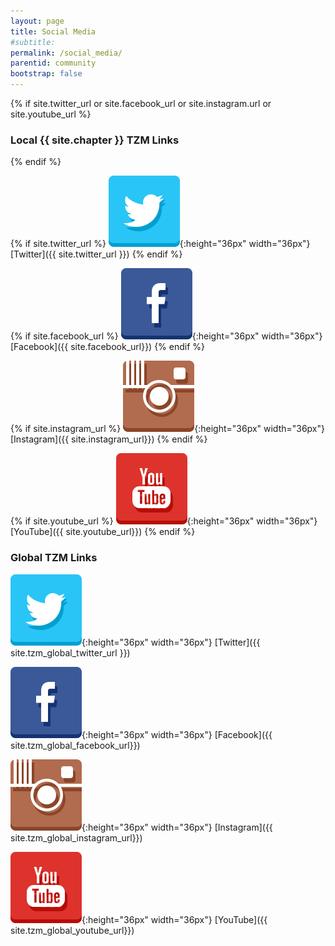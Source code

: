 ```yaml
---
layout: page
title: Social Media
#subtitle:
permalink: /social_media/
parentid: community
bootstrap: false
---
```


<!-- Twitter preview link below - works but needs to be formatted with the rest of the content
<a class="twitter-timeline" data-width="350" data-height="600" href="{{ site.tzm_global_twitter_url }}">Tweets by tzmglobal</a> <script async src="https://platform.twitter.com/widgets.js" charset="utf-8"></script>
-->
{% if site.twitter_url or site.facebook_url or site.instagram.url or site.youtube_url %}
### Local {{ site.chapter }} TZM Links
{% endif %}

{% if site.twitter_url %}
![TwitterLogo](../../assets/img/twitter.png "Twitter"){:height="36px" width="36px"} [Twitter]({{ site.twitter_url }})
{% endif %}

{% if site.facebook_url %}
![FacebookLogo](../../assets/img/facebook.png "Facebook"){:height="36px" width="36px"} [Facebook]({{ site.facebook_url}})
{% endif %}

{% if site.instagram_url %}
![InstagramLogo](../../assets/img/instagram.png "Instagram"){:height="36px" width="36px"} [Instagram]({{ site.instagram_url}})
{% endif %}

{% if site.youtube_url %}
![YoutubeLogo](../../assets/img/youtube.png "YouTube"){:height="36px" width="36px"} [YouTube]({{ site.youtube_url}})
{% endif %}


### Global TZM Links

<!-- Twitter preview link below - works but needs to be formatted with the rest of the content
<a class="twitter-timeline" data-width="350" data-height="600" href="{{ site.tzm_global_twitter_url }}">Tweets by tzmglobal</a> <script async src="https://platform.twitter.com/widgets.js" charset="utf-8"></script>
-->


![TwitterLogo](../../assets/img/twitter.png "Twitter"){:height="36px" width="36px"} [Twitter]({{ site.tzm_global_twitter_url }})

![FacebookLogo](../../assets/img/facebook.png "Facebook"){:height="36px" width="36px"} [Facebook]({{ site.tzm_global_facebook_url}})

![InstagramLogo](../../assets/img/instagram.png "Instagram"){:height="36px" width="36px"} [Instagram]({{ site.tzm_global_instagram_url}})

![YoutubeLogo](../../assets/img/youtube.png "YouTube"){:height="36px" width="36px"} [YouTube]({{ site.tzm_global_youtube_url}})
